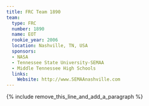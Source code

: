 ```yaml
---
title: FRC Team 1890
team:
  type: FRC
  number: 1890
  name: EOT
  rookie_year: 2006
  location: Nashville, TN, USA
  sponsors:
  - NASA
  - Tennessee State University-SEMAA
  - Middle Tennessee High Schools
  links:
    Website: http://www.SEMAAnashville.com
---
```


{% include remove_this_line_and_add_a_paragraph %}